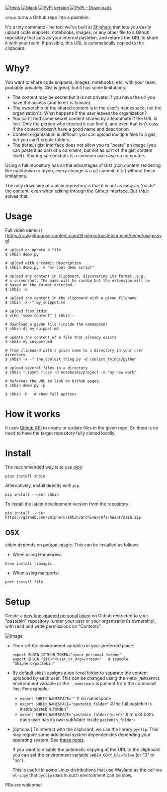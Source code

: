 [![tests](https://github.com/Shiphero/shbin/actions/workflows/pytest.yml/badge.svg?branch=main)](https://github.com/Shiphero/shbin/actions/workflows/pytest.yml)
[![black](https://github.com/Shiphero/shbin/actions/workflows/black.yml/badge.svg?branch=main)](https://github.com/Shiphero/shbin/actions/workflows/black.yml)
[![PyPI version](https://img.shields.io/pypi/v/shbin)](https://pypi.org/project/shbin/)
[![PyPI - Downloads](https://img.shields.io/pypi/dm/shbin)](https://libraries.io/pypi/shbin)

`shbin` turns a Github repo into a pastebin. 

It's a tiny command-line tool we've built at
[Shiphero](http://shiphero.com) that lets you easily upload code
snippets, notebooks, images, or any other file to a Github repository
that acts as your internal pastebin, and returns the URL to share it
with your team. If possible, this URL is automatically copied to the
clipboard. 

# Why? 

You want to share code snippets, images, notebooks, etc. with your team,
probably privately. Gist is great, but it has some limitations:

- The content may be secret but it is not private: if you have the url
  you have the access (and to err is human). 
- The ownership of the shared content is in the user's namespace, not
  the organization's.  What happens if the user leaves the organization? 
- You can't find some secret content shared by a teammate if the URL is
  lost. Only the person who created it can find it, and even that isn't
  easy if the content doesn't have a good name and description. 
- Content organization is difficult: you can upload multiple files to
  a gist, but you can't create folders.
- The default gist interface does not allow you to "paste" an image (you
  can paste it as part of a comment, but not as part of the gist content
  itself). Sharing screenshots is a common use case on computers. 

Using a full repository has all the advantages of Gist (rich content
rendering like markdown or ipynb, every change is a git commit, etc.)
without these limitations. 

The only downside of a plain repository is that it is not as easy as
"paste" the content, even when  editing through the Github interface.
But `shbin` solves that. 

# Usage
Full video demo
()[https://raw.githubusercontent.com/Shiphero/pastebin/main/demo/usage.svg]

```console
# upload or update a file
$ shbin demo.py

# upload with a commit description
$ shbin demo.py -m "my cool demo script"         

# Upload any content in clipboard, discovering its format. e.g.
# a screenshot. The name will be random but the extension will be
# based on the format detected.
$ shbin -x          

# upload the content in the clipboard with a given filename
$ shbin -x -f my_snippet.md 

# upload from stdin
$ echo "some content" | shbin -

# download a given file (inside the namespace)
$ shbin dl my_snippet.md     

# update the content of a file that already exists
$ shbin my_snippet.md

# from clipboard with a given name to a directory in your user directory
$ shbin -x -f the_coolest_thing.py -d coolest_things/python

# upload several files in a directory
$ shbin *.ipynb *.csv -d notebooks/project -m "my new work"   

# Reformat the URL to link to Github pages.
$ shbin demo.py -p

$ shbin -h   # show full options
```

# How it works

It uses [Github API](https://docs.github.com/en/rest/repos/contents?apiVersion=2022-11-28#create-or-update-file-contents)
to create or update files in the given repo. So there is no need to
have the target repository fully cloned locally.  


# Install

The recommended way is to use [pipx](https://pypa.github.io/pipx/)

```console
pipx install shbin 
```

Alternatively, install directly with `pip`. 

```console
pip install --user shbin
```

To install the latest development version from the repository:

```console
pip install --user https://github.com/Shiphero/shbin/archive/refs/heads/main.zip
```

## OSX
shbin depends on 
[python-magic](https://github.com/ahupp/python-magic#osx). This can be
installed as follows.

- When using Homebrew: 

```console
brew install libmagic
```

- When using macports: 

```console
port install file
```

# Setup

Create a [new fine-grained personal token](https://github.com/settings/personal-access-tokens/new)
on Github restricted to your "pastebin" repository (under your user or
your organization's ownership), with read and write permissions on
"Contents". 

![image](https://user-images.githubusercontent.com/2355719/238758491-9d15e7e6-e4b7-43c8-a321-b65c968fc7e0.png)

- Then set the environment variables in your preferred place:
    
  ```
  export SHBIN_GITHUB_TOKEN="<your personal token>"
  export SHBIN_REPO="<user_or_org>/<repo>"   # example "Shiphero/pastebin"   
   ```

- By default `shbin` assigns a top-level folder to separate the content
  uploaded by each user. This can be changed using the `SHBIN_NAMESPACE`
  environment variable or the `--namespace` argument from the command
  line. For example: 

  - `export SHBIN_NAMESPACE=""`        # no namespace
  - `export SHBIN_NAMESPACE="pastebin_folder"`  # the full pastebin is inside pastebin_folder/" 
  - `export SHBIN_NAMESPACE="pastebin_folder/{user}"`   # mix of both: each user has its own subfolder inside `pastebin_folder/` 

- [optional] To interact with the clipboard, we use the library `pyclip`.
  This may require some additional system dependencies
  depending your operating system. See [these notes](https://github.com/spyoungtech/pyclip#platform-specific-notesissues).

  If you want to disable the automatic copying of the URL to the clipboard 
  you can set the environment variable `SHBIN_COPY_URL=false` (or "0" or "no"). 
  
  This is useful in some Linux distributions that use Wayland as the call via `wl-copy`
  that `pyclip` uses in such environment can be slow. 



PRs are welcome! 
